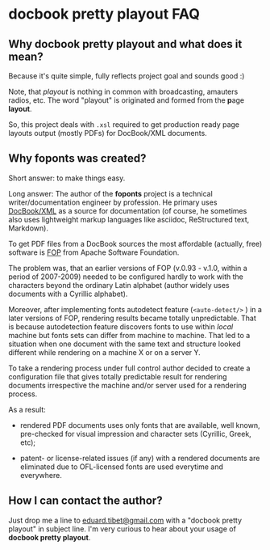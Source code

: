 # docbook pretty playout FAQ

## Why docbook pretty playout and what does it mean?

Because it's quite simple, fully reflects project goal and sounds good :)

Note, that _playout_ is nothing in common with broadcasting, amauters radios, etc. The word "playout" is originated and formed from the **p**age **layout**.

So, this project deals with `.xsl` required to get production ready page layouts output (mostly PDFs) for DocBook/XML documents.

## Why foponts was created?

Short answer: to make things easy.

Long answer:
The author of the **foponts** project is a technical writer/documentation engineer by profession. He primary uses [DocBook/XML](https://docbook.org/) as a source for documentation (of course, he sometimes also uses lightweight markup languages like asciidoc, ReStructured text, Markdown).

To get PDF files from a DocBook sources the most affordable (actually, free) software is [FOP](https://xmlgraphics.apache.org/fop/) from Apache Software Foundation.

The problem was, that an earlier versions of FOP (v.0.93 - v.1.0, within a period of 2007-2009) needed to be configured hardly to work with the characters beyond the ordinary Latin alphabet (author widely uses documents with a Cyrillic alphabet).

Moreover, after implementing fonts autodetect feature (`<auto-detect/>` ) in a later versions of FOP, rendering results became totally unpredictable. That is because autodetection feature discovers fonts to use within *local* machine but fonts sets can differ from machine to machine. That led to a situation when one document with the same text and structure looked different while rendering on a machine X or on a server Y.

To take a rendering process under full control author decided to create a configuration file that gives totally predictable result for rendering documents irrespective the machine and/or server used for a rendering process.

As a result:

- rendered PDF documents uses only fonts that are available, well known, pre-checked for visual impression and character sets (Cyrillic, Greek, etc);

- patent- or license-related issues (if any) with a rendered documents are eliminated due to OFL-licensed fonts are used everytime and everywhere.

## How I can contact the author?

Just drop me a line to eduard.tibet@gmail.com with a "docbook pretty playout" in subject line. I'm very curious to hear about your usage of **docbook pretty playout**.
